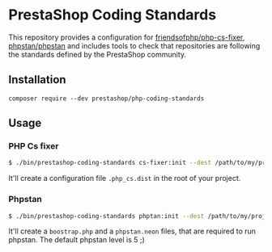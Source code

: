 # PrestaShop Coding Standards

This repository provides a configuration for [friendsofphp/php-cs-fixer](http://github.com/FriendsOfPHP/PHP-CS-Fixer), [phpstan/phpstan](https://github.com/phpstan/phpstan) and includes tools to check that repositories are following the standards defined by the PrestaShop community.


## Installation

```
composer require --dev prestashop/php-coding-standards
```

## Usage

### PHP Cs fixer

```bash 
$ ./bin/prestashop-coding-standards cs-fixer:init --dest /path/to/my/project
```

It'll create a configuration file `.php_cs.dist` in the root of your project.

### Phpstan

```bash
$ ./bin/prestashop-coding-standards phptan:init --dest /path/to/my/project
```

It'll create a `boostrap.php` and a `phpstan.neon` files, that are required to run phpstan.
The default phpstan level is 5 ;)



